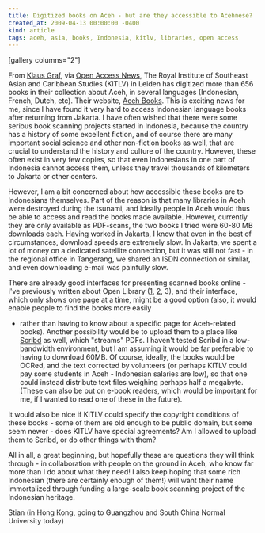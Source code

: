 ```yaml
---
title: Digitized books on Aceh - but are they accessible to Acehnese?
created_at: 2009-04-13 00:00:00 -0400
kind: article
tags: aceh, asia, books, Indonesia, kitlv, libraries, open access
---
```


[gallery columns="2"]

From [Klaus Graf](http://archiv.twoday.net/stories/5638233/), via [Open
Access
News](http://www.earlham.edu/~peters/fos/2009/04/oa-collection-of-books-about-aceh.html),
The Royal Institute of Southeast Asian and Caribbean Studies (KITLV) in
Leiden has digitized more than 656 books in their collection about Aceh,
in several languages (Indonesian, French, Dutch, etc). Their website,
[Aceh Books](http://www.acehbooks.org/). This is exciting news for me,
since I have found it very hard to access Indonesian language books
after returning from Jakarta. I have often wished that there were some
serious book scanning projects started in Indonesia, because the country
has a history of some excellent fiction, and of course there are many
important social science and other non-fiction books as well, that are
crucial to understand the history and culture of the country. However,
these often exist in very few copies, so that even Indonesians in one
part of Indonesia cannot access them, unless they travel thousands of
kilometers to Jakarta or other centers.

However, I am a bit concerned about how accessible these books are to
Indonesians themselves. Part of the reason is that many libraries in
Aceh were destroyed during the tsunami, and ideally people in Aceh would
thus be able to access and read the books made available. However,
currently they are only available as PDF-scans, the two books I tried
were 60-80 MB downloads each. Having worked in Jakarta, I know that even
in the best of circumstances, download speeds are extremely slow. In
Jakarta, we spent a lot of money on a dedicated satellite connection,
but it was still not fast - in the regional office in Tangerang, we
shared an ISDN connection or similar, and even downloading e-mail was
painfully slow.

There are already good interfaces for presenting scanned books online -
I've previously written about Open Library
([1](http://reganmian.net/blog/2008/04/02/google-books-step-aside-openlibrary-makes-reading-fun/),
[2](http://reganmian.net/blog/2008/08/03/openlibrary-and-universal-library-guys-work-together/),
3), and their interface, which only shows one page at a time, might be a
good option (also, it would enable people to find the books more easily
- rather than having to know about a specific page for Aceh-related
books). Another possibility would be to upload them to a place like
[Scribd](http://www.scribd.com) as well, which "streams" PDFs. I haven't
tested Scribd in a low-bandwidth environment, but I am assuming it would
be far preferable to having to download 60MB. Of course, ideally, the
books would be OCRed, and the text corrected by volunteers (or perhaps
KITLV could pay some students in Aceh - Indonesian salaries are low), so
that one could instead distribute text files weighing perhaps half a
megabyte. (These can also be put on e-book readers, which would be
important for me, if I wanted to read one of these in the future).

It would also be nice if KITLV could specify the copyright conditions of
these books - some of them are old enough to be public domain, but some
seem newer - does KITLV have special agreements? Am I allowed to upload
them to Scribd, or do other things with them?

All in all, a great beginning, but hopefully these are questions they
will think through - in collaboration with people on the ground in Aceh,
who know far more than I do about what they need! I also keep hoping
that some rich Indonesian (there are certainly enough of them!) will
want their name immortalized through funding a large-scale book scanning
project of the Indonesian heritage.

Stian (in Hong Kong, going to Guangzhou and South China Normal
University today)
